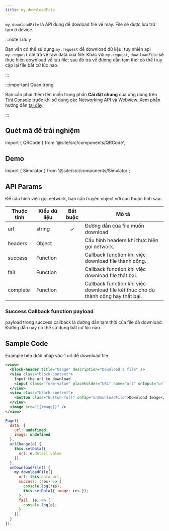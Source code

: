 ```yaml
---
title: my.downloadFile
---
```


`my.downloadFile` là API dùng để dowload file về máy. File sẽ được lưu trữ tạm ở device.

:::note Lưu ý

Bạn vẫn có thể sử dụng `my.request` để download dữ liệu; tuy nhiên api `my.request` chỉ trả về raw data của file. Khác với `my.request`, `downloadFile` sẽ thực hiện download về lưu file; sau đó trả về đường dẫn tạm thời có thể truy cập lại file bất cứ lúc nào.

:::

:::important Quan trọng

Bạn cần phải thêm tên miền trong phần **Cài đặt chung** của ứng dụng trên [Tini Console](https://developer.tiki.vn/apps) trước khi sử dụng các Networking API và Webview. Xem phần hướng dẫn [tại đây](/docs/development/tini-console/whitelist-domains).

:::

## Quét mã để trải nghiệm

import { QRCode } from '@site/src/components/QRCode';

<QRCode page="pages/api/download-file/index" />

## Demo

import { Simulator } from '@site/src/components/Simulator';

<Simulator page="pages/api/download-file/index" />

## API Params

Để cấu hình việc gọi network, bạn cần truyền object với các thuộc tính sau:

| Thuộc tính | Kiểu dữ liệu | Bắt buộc | Mô tả                                                                             |
| ---------- | ------------ | :------: | --------------------------------------------------------------------------------- |
| url        | string       |    ✓     | Đường dẫn của file muốn download                                                  |
| headers    | Object       |          | Cấu hình headers khi thực hiện gọi network.                                       |
| success    | Function     |          | Callback function khi việc download file thành công.                              |
| fail       | Function     |          | Callback function khi việc download file thất bại.                                |
| complete   | Function     |          | Callback function khi việc download file kết thúc cho dù thành công hay thất bại. |

### Success Callback function payload

payload trong success callback là đường dẫn tạm thời của file đã download. Đường dẫn này có thể sử dụng bất cứ lúc nào.

## Sample Code

Example bên dưới nhập vào 1 url để download file

```xml
<view>
  <block-header title="Usage" description="Download a file" />
  <view class="block-content">
    Input the url to download
    <input class="form-value" placeholder="URL" name="url" onInput="urlChange"></input>
  </view>
  <view class="block-content">
    <button class="button-full" onTap="onDownloadFile">Download Image</button>
  </view>
  <image src="{{image}}" />
</view>
```

```js
Page({
  data: {
    url: undefined,
    image: undefined
  },
  urlChange(e) {
    this.setData({
      url: e.detail.value
    });
  },
  onDownloadFile() {
    my.downloadFile({
      url: this.data.url,
      success: (res) => {
        console.log(res);
        this.setData({ image: res });
      },
      fail: (e) => {
        console.log(e);
      }
    });
  }
});
```
